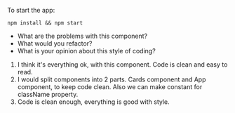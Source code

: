
To start the app:
```
npm install && npm start
```

 - What are the problems with this component?
 - What would you refactor?
 - What is your opinion about this style of coding?

 1. I think it's everything ok, with this component. Code is clean and easy to read.
 2. I would split components into 2 parts. Cards component and App component, to keep code clean. Also we can make constant for className property.
 3. Code is clean enough, everything is good with style.
